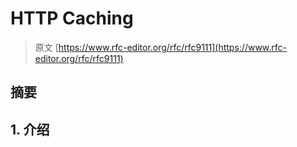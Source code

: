 # HTTP Caching

> 原文 [https://www.rfc-editor.org/rfc/rfc9111](https://www.rfc-editor.org/rfc/rfc9111)

## 摘要

## 1. 介绍